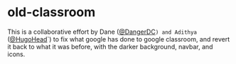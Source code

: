 # old-classroom
This is a collaborative effort by Dane ([@DangerDC](https://github.com/DangerDC)`) and Adithya `([@HugoHead](https://github.com/HugoHead)`) to fix what google has done to google classroom, and revert it back to what it was before, with the darker background, navbar, and icons.
